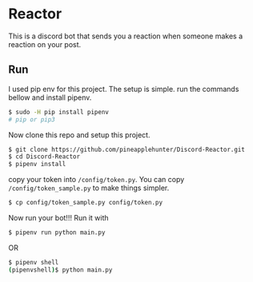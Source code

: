 # Reactor

This is a discord bot that sends you a reaction when someone makes a reaction on your post.

## Run

I used pip env for this project.
The setup is simple. run the commands bellow and install pipenv.

```bash
$ sudo -H pip install pipenv
# pip or pip3
```

Now clone this repo and setup this project.

```bash
$ git clone https://github.com/pineapplehunter/Discord-Reactor.git
$ cd Discord-Reactor
$ pipenv install
```

copy your token into `/config/token.py`. You can copy `/config/token_sample.py` to make things simpler.

```bash
$ cp config/token_sample.py config/token.py
```

Now run your bot!!!
Run it with

```bash
$ pipenv run python main.py
```

OR

```bash
$ pipenv shell
(pipenvshell)$ python main.py
```
